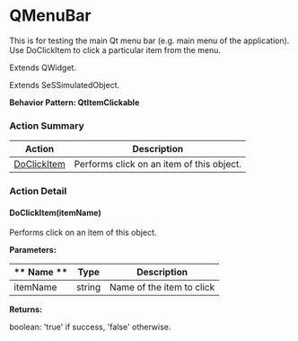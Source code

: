 # QMenuBar

This is for testing the main Qt menu bar (e.g. main menu of the application). Use DoClickItem to click a particular item from the menu.
 
Extends <link displaytype="text" defaultstyle="true" type="topiclink" href="QWidget" styleclass="Normal" translate="true">QWidget</link>.

Extends SeSSimulatedObject.





**Behavior Pattern: QtItemClickable**


<!-- ============================== property summary ========================== -->

	
<!-- ============================== action summary ========================== -->



### Action Summary

|  **Action** | **Description** | 
| ----------- | --------------- |
|	[DoClickItem](#DoClickItem) | Performs click on an item of this object. |




<!-- ============================== property detail ========================== -->
	
	
<!-- ============================== action detail ========================== -->
	
### Action Detail
		
<a name="DoClickItem"></a>    
#### DoClickItem(itemName)

Performs click on an item of this object.


**Parameters:**

|	** Name ** | **Type** | **Description** |
| ---------- | -------- | --------------- |
| itemName | string |	Name of the item to click |




**Returns:**

boolean: 'true' if success, 'false' otherwise.




	

